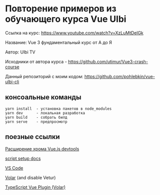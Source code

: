 
# Повторение примеров из обучающего курса Vue Ulbi

Ссылка на курс: https://www.youtube.com/watch?v=XzLuMtDelGk

Название: Vue 3 фундаментальный курс от А до Я

Автор: Ulbi TV

Исходники от автора курса - https://github.com/utimur/Vue3-crash-course

Данный репозиторий с моим кодом: https://github.com/pohlebkin/vue-ulbi-cli



## консоальные команды

```
yarn install  - установка пакетов в node_modules
yarn dev      - локальная разработка
yarn build    - собрать билд
yarn serve    - предпросмотр
```


## поезные ссылки

[Расширение хрома Vue.js devtools](https://chrome.google.com/webstore/detail/vuejs-devtools/ljjemllljcmogpfapbkkighbhhppjdbg?hl=ru)

[script setup docs](https://v3.vuejs.org/api/sfc-script-setup.html#sfc-script-setup)

[VS Code](https://code.visualstudio.com/)

[Volar](https://marketplace.visualstudio.com/items?itemName=Vue.volar) (and disable Vetur)

[TypeScript Vue Plugin (Volar)](https://marketplace.visualstudio.com/items?itemName=Vue.vscode-typescript-vue-plugin)

